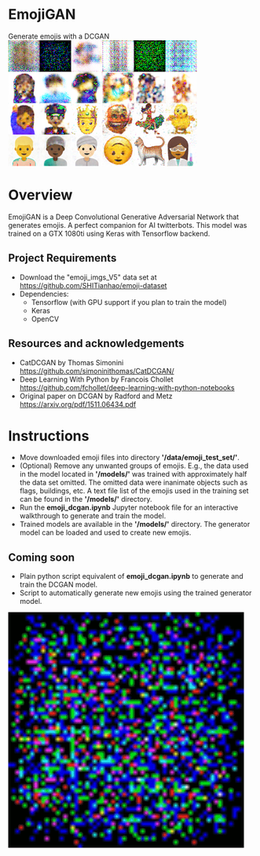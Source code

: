 # EmojiGAN
Generate emojis with a DCGAN
<br>
<img src="assets/emoji_gan_banner.png" />

# Overview
EmojiGAN is a Deep Convolutional Generative Adversarial Network that generates emojis. A perfect companion for AI twitterbots. This model was trained on a GTX 1080ti using Keras with Tensorflow backend.

## Project Requirements
* Download the "emoji_imgs_V5" data set at https://github.com/SHITianhao/emoji-dataset
* Dependencies:
	* Tensorflow (with GPU support if you plan to train the model)
	* Keras
	* OpenCV

## Resources and acknowledgements
* CatDCGAN by Thomas Simonini https://github.com/simoninithomas/CatDCGAN/
* Deep Learning With Python by Francois Chollet https://github.com/fchollet/deep-learning-with-python-notebooks
* Original paper on DCGAN by Radford and Metz https://arxiv.org/pdf/1511.06434.pdf

# Instructions

 - Move downloaded emoji files into directory **'/data/emoji_test_set/'**.
 - (Optional) Remove any unwanted groups of emojis. E.g., the data used in the model located in **'/models/'** was trained with approximately half the data set omitted. The omitted data were inanimate objects such as flags, buildings, etc. A text file list of the emojis used in the training set can be found in the **'/models/'** directory.
 - Run the **emoji_dcgan.ipynb** Jupyter notebook file for an interactive walkthrough to generate and train the model. 
 - Trained models are available in the **'/models/'** directory. The generator model can be loaded and used to create new emojis.

## Coming soon

 - Plain python script equivalent of **emoji_dcgan.ipynb** to generate and train the DCGAN model.
 - Script to automatically generate new emojis using the trained generator model.

 <img src="assets/emoji_gan_progression.gif" />
